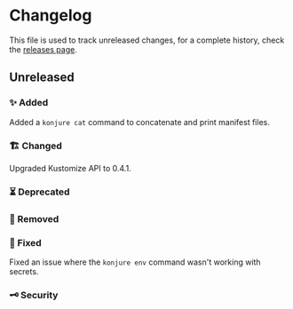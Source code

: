 # Changelog

This file is used to track unreleased changes, for a complete history, check the [releases page](https://github.com/carbonrelay/konjure/releases).

## Unreleased

### ✨ Added

Added a `konjure cat` command to concatenate and print manifest files.

### 🏗 Changed

Upgraded Kustomize API to 0.4.1.

### ⏳ Deprecated

### 🛑 Removed

### 🐛 Fixed

Fixed an issue where the `konjure env` command wasn't working with secrets.

### 🗝 Security
